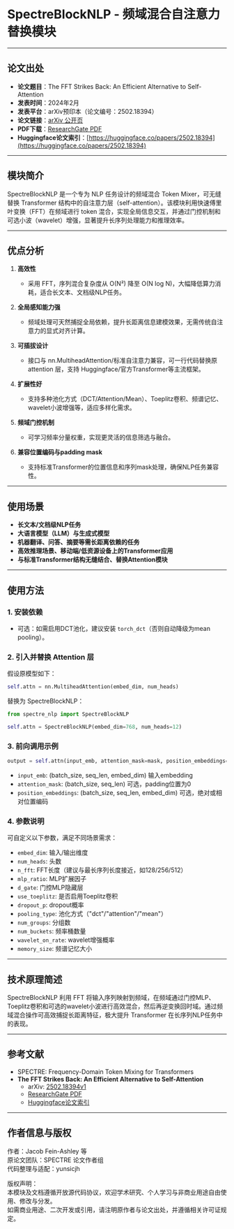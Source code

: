 # SpectreBlockNLP - 频域混合自注意力替换模块

---

## 论文出处

- **论文题目**：The FFT Strikes Back: An Efficient Alternative to Self-Attention
- **发表时间**：2024年2月
- **发表平台**：arXiv预印本（论文编号：2502.18394）
- **论文链接**：[arXiv 公开页](https://arxiv.org/html/2502.18394v1)
- **PDF下载**：[ResearchGate PDF](https://www.researchgate.net/profile/Jacob-Fein-Ashley/publication/389351112_The_FFT_Strikes_Back_An_Efficient_Alternative_to_Self-Attention/links/6812b090bfbe974b23bf6858/The-FFT-Strikes-Back-An-Efficient-Alternative-to-Self-Attention.pdf)
- **Huggingface论文索引**：[https://huggingface.co/papers/2502.18394](https://huggingface.co/papers/2502.18394)

---

## 模块简介

SpectreBlockNLP 是一个专为 NLP 任务设计的频域混合 Token Mixer，可无缝替换 Transformer 结构中的自注意力层（self-attention）。该模块利用快速傅里叶变换（FFT）在频域进行 token 混合，实现全局信息交互，并通过门控机制和可选小波（wavelet）增强，显著提升长序列处理能力和推理效率。

---

## 优点分析

1. **高效性**  
   - 采用 FFT，序列混合复杂度从 O(N²) 降至 O(N log N)，大幅降低算力消耗，适合长文本、文档级NLP任务。

2. **全局感知能力强**  
   - 频域处理可天然捕捉全局依赖，提升长距离信息建模效果，无需传统自注意力的显式对齐计算。

3. **可插拔设计**  
   - 接口与 nn.MultiheadAttention/标准自注意力兼容，可一行代码替换原 attention 层，支持 Huggingface/官方Transformer等主流框架。

4. **扩展性好**  
   - 支持多种池化方式（DCT/Attention/Mean）、Toeplitz卷积、频谱记忆、wavelet小波增强等，适应多样化需求。

5. **频域门控机制**  
   - 可学习频率分量权重，实现更灵活的信息筛选与融合。

6. **兼容位置编码与padding mask**  
   - 支持标准Transformer的位置信息和序列mask处理，确保NLP任务兼容性。

---

## 使用场景

- **长文本/文档级NLP任务**  
- **大语言模型（LLM）与生成式模型**  
- **机器翻译、问答、摘要等需长距离依赖的任务**  
- **高效推理场景、移动端/低资源设备上的Transformer应用**  
- **与标准Transformer结构无缝结合、替换Attention模块**

---

## 使用方法

### 1. 安装依赖

- 可选：如需启用DCT池化，建议安装 `torch_dct`（否则自动降级为mean pooling）。

### 2. 引入并替换 Attention 层

假设原模型如下：

```python
self.attn = nn.MultiheadAttention(embed_dim, num_heads)
```

替换为 SpectreBlockNLP：

```python
from spectre_nlp import SpectreBlockNLP

self.attn = SpectreBlockNLP(embed_dim=768, num_heads=12)
```

### 3. 前向调用示例

```python
output = self.attn(input_emb, attention_mask=mask, position_embeddings=pos_emb)
```
- `input_emb`: (batch_size, seq_len, embed_dim) 输入embedding
- `attention_mask`: (batch_size, seq_len) 可选，padding位置为0
- `position_embeddings`: (batch_size, seq_len, embed_dim) 可选，绝对或相对位置编码

### 4. 参数说明

可自定义以下参数，满足不同场景需求：

- `embed_dim`: 输入/输出维度
- `num_heads`: 头数
- `n_fft`: FFT长度（建议与最长序列长度接近，如128/256/512）
- `mlp_ratio`: MLP扩展因子
- `d_gate`: 门控MLP隐藏层
- `use_toeplitz`: 是否启用Toeplitz卷积
- `dropout_p`: dropout概率
- `pooling_type`: 池化方式（"dct"/"attention"/"mean"）
- `num_groups`: 分组数
- `num_buckets`: 频率桶数量
- `wavelet_on_rate`: wavelet增强概率
- `memory_size`: 频谱记忆大小

---

## 技术原理简述

SpectreBlockNLP 利用 FFT 将输入序列映射到频域，在频域通过门控MLP、Toeplitz卷积和可选的wavelet小波进行高效混合，然后再逆变换回时域。通过频域混合操作可高效捕捉长距离特征，极大提升 Transformer 在长序列NLP任务中的表现。

---

## 参考文献

- SPECTRE: Frequency-Domain Token Mixing for Transformers
- **The FFT Strikes Back: An Efficient Alternative to Self-Attention**  
  - arXiv: [2502.18394v1](https://arxiv.org/html/2502.18394v1)  
  - [ResearchGate PDF](https://www.researchgate.net/profile/Jacob-Fein-Ashley/publication/389351112_The_FFT_Strikes_Back_An_Efficient_Alternative_to_Self-Attention/links/6812b090bfbe974b23bf6858/The-FFT-Strikes-Back-An-Efficient-Alternative-to-Self-Attention.pdf)
  - [Huggingface论文索引](https://huggingface.co/papers/2502.18394)

---

## 作者信息与版权

作者：Jacob Fein-Ashley 等  
原论文团队：SPECTRE 论文作者组  
代码整理与适配：yunsicjh

版权声明：  
本模块及文档遵循开放源代码协议，欢迎学术研究、个人学习与非商业用途自由使用、修改与分发。  
如需商业用途、二次开发或引用，请注明原作者与论文出处，并遵循相关许可证规定。